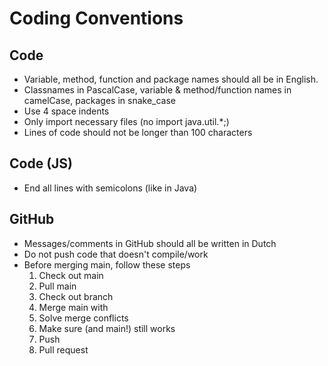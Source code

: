 # Coding Conventions

## Code
- Variable, method, function and package names should all be in English.
- Classnames in PascalCase, variable & method/function names in camelCase, packages in snake_case
- Use 4 space indents
- Only import necessary files (no import java.util.*;)
- Lines of code should not be longer than 100 characters

## Code (JS)
- End all lines with semicolons (like in Java)

## GitHub
- Messages/comments in GitHub should all be written in Dutch
- Do not push code that doesn't compile/work
- Before merging main, follow these steps
    1. Check out main
    2. Pull main
    3. Check out <your feature> branch
    4. Merge main with <your feature>
    5. Solve merge conflicts
    6. Make sure <your feature> (and main!) still works
    7. Push <your feature>
    8. Pull request
